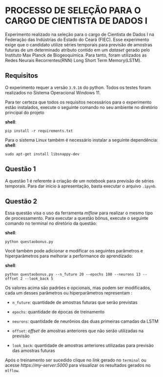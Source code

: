 # PROCESSO DE SELEÇÃO PARA O CARGO DE CIENTISTA DE DADOS I
Experimento realizado na seleção para o cargo de Cientista de Dados I na Federação das Indústrias do Estado do Ceará (FIEC). Esse experimento exige que o candidato utilize séries temporais para previsão de amostras futuras de um determinado atributo contido em um *dataset* gerado pelo Instituto Max Planck de Biogeoquímica. Para tanto, foram utilizados as Redes Neurais Recorrentes(RNN)  Long Short Term Memory(LSTM).

## Requisitos
O experimento requer a versão  `3.9.16` do python. Todos os testes foram realizados no Sistema Operacional Windows 11.

Para ter certeza que todos os requisitos necessários para o experimento estão instalados, execute o seguinte  comando no seu ambiente no diretório principal do projeto

**shell**:

`pip install -r requirements.txt`

Para o sistema Linux também é necessário instalar a seguinte dependência:
**shell**:

`sudo apt-get install libsnappy-dev`

## Questão 1
A questão 1 é referente à criação de um notebook para previsão de séries temporais. Para dar início à apresentação, basta executar o arquivo `.ipynb`. 

## Questão 2
Essa questão visa o uso da ferramenta *mlflow* para realizar o mesmo tipo de processamento.  Para executar a questão bônus, execute o seguinte comando no terminal no diretório da questão:

**shell**:

`python questaobonus.py`

Você também pode adicionar e modificar os seguintes parâmetros e hiperparâmetros para melhorar a performance do aprendizado:

**shell**:

`python questaobonus.py --n_future 20 --epochs 100 --neurons 13 --offset 2 --look_back 5`

Os valores acima são padrões e opcionais, mas podem ser modificados, cada um desses parâmetros ou hiperparâmetros representam :

- `n_future`: quantidade de amostras futuras que serão previstas

- `epochs`: quantidade de épocas de treinamento

- `neurons`: quantidade de neurônios das duas primeiras camadas da LSTM

- `offset`: *offset* de amostras anteriores que não serão utilizadas na previsão

- `look_back`: quantidade de amostras anteriores utilizadas para previsão das amostras futuras

Após o treinamento ser sucedido clique no *link* gerado no `terminal` ou acesse *https://my-server:5000* para visualizar os resultados gerados no `mlflow`.
